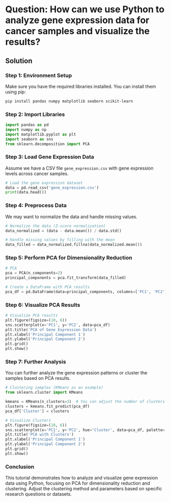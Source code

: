 # Question: How can we use Python to analyze gene expression data for cancer samples and visualize the results?

## Solution

### Step 1: Environment Setup

Make sure you have the required libraries installed. You can install them using pip:

```bash
pip install pandas numpy matplotlib seaborn scikit-learn
```

### Step 2: Import Libraries

```python
import pandas as pd
import numpy as np
import matplotlib.pyplot as plt
import seaborn as sns
from sklearn.decomposition import PCA
```

### Step 3: Load Gene Expression Data

Assume we have a CSV file `gene_expression.csv` with gene expression levels across cancer samples.

```python
# Load the gene expression dataset
data = pd.read_csv('gene_expression.csv')
print(data.head())
```

### Step 4: Preprocess Data

We may want to normalize the data and handle missing values.

```python
# Normalize the data (Z-score normalization)
data_normalized = (data - data.mean()) / data.std()

# Handle missing values by filling with the mean
data_filled = data_normalized.fillna(data_normalized.mean())
```

### Step 5: Perform PCA for Dimensionality Reduction

```python
# PCA
pca = PCA(n_components=2)
principal_components = pca.fit_transform(data_filled)

# Create a DataFrame with PCA results
pca_df = pd.DataFrame(data=principal_components, columns=['PC1', 'PC2'])
```

### Step 6: Visualize PCA Results

```python
# Visualize PCA results
plt.figure(figsize=(10, 6))
sns.scatterplot(x='PC1', y='PC2', data=pca_df)
plt.title('PCA of Gene Expression Data')
plt.xlabel('Principal Component 1')
plt.ylabel('Principal Component 2')
plt.grid()
plt.show()
```

### Step 7: Further Analysis

You can further analyze the gene expression patterns or cluster the samples based on PCA results.

```python
# Clustering samples (KMeans as an example)
from sklearn.cluster import KMeans

kmeans = KMeans(n_clusters=3)  # You can adjust the number of clusters
clusters = kmeans.fit_predict(pca_df)
pca_df['Cluster'] = clusters

# Visualize Clusters
plt.figure(figsize=(10, 6))
sns.scatterplot(x='PC1', y='PC2', hue='Cluster', data=pca_df, palette='viridis')
plt.title('PCA with Clusters')
plt.xlabel('Principal Component 1')
plt.ylabel('Principal Component 2')
plt.grid()
plt.show()
```

### Conclusion

This tutorial demonstrates how to analyze and visualize gene expression data using Python, focusing on PCA for dimensionality reduction and clustering. Adjust the clustering method and parameters based on specific research questions or datasets.